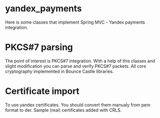 # yandex_payments
Here is some classes that implement Spring MVC - Yandex payments integration.

# PKCS#7 parsing
The point of  interest is PKCS#7 integration. With a help of this classes and slight modification you can parse and verify PKCS#7 packets. All core cryptography implemented in Bounce Castle libraries.

# Certificate import

To use yandex certificates. You should convert them manualy from pem format to der. Sample (real) certificates added with CRLS.
